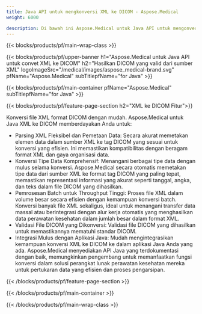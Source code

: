 ```yaml
---
title: Java API untuk mengkonversi XML ke DICOM - Aspose.Medical
weight: 6000

description: Di bawah ini Aspose.Medical untuk Java API untuk mengonversi XML ke DICOM
---
```


{{< blocks/products/pf/main-wrap-class >}}

{{< blocks/products/pf/upper-banner h1="Aspose.Medical untuk Java API untuk convet XML ke DICOM" h2="Hasilkan DICOM yang valid dari sumber XML" logoImageSrc="/medical/images/aspose_medical-brand.svg" pfName="Aspose.Medical" subTitlepfName="for Java" >}}

{{< blocks/products/pf/main-container pfName="Aspose.Medical" subTitlepfName="for Java" >}}

{{< blocks/products/pf/feature-page-section h2="XML ke DICOM Fitur">}}

<p>Konversi file XML format DICOM dengan mudah. Aspose.Medical untuk Java XML ke DICOM memberdayakan Anda untuk:</p>

<ul>
<li>Parsing XML Fleksibel dan Pemetaan Data: Secara akurat memetakan elemen data dalam sumber XML ke tag DICOM yang sesuai untuk konversi yang efisien. Ini memastikan kompatibilitas dengan beragam format XML dan gaya organisasi data.</li>
<li>Konversi Tipe Data Komprehensif: Menangani berbagai tipe data dengan mulus selama konversi. Aspose.Medical secara otomatis memetakan tipe data dari sumber XML ke format tag DICOM yang paling tepat, memastikan representasi informasi yang akurat seperti tanggal, angka, dan teks dalam file DICOM yang dihasilkan.</li>
<li>Pemrosesan Batch untuk Throughput Tinggi: Proses file XML dalam volume besar secara efisien dengan kemampuan konversi batch. Konversi banyak file XML sekaligus, ideal untuk menangani transfer data massal atau berintegrasi dengan alur kerja otomatis yang menghasilkan data perawatan kesehatan dalam jumlah besar dalam format XML.</li>
<li>Validasi File DICOM yang Dikonversi: Validasi file DICOM yang dihasilkan untuk memastikannya mematuhi standar DICOM.</li>
<li>Integrasi Mulus dengan Aplikasi Java: Mudah mengintegrasikan kemampuan konversi XML ke DICOM ke dalam aplikasi Java Anda yang ada. Aspose.Medical menyediakan API Java yang terdokumentasi dengan baik, memungkinkan pengembang untuk memanfaatkan fungsi konversi dalam solusi perangkat lunak perawatan kesehatan mereka untuk pertukaran data yang efisien dan proses pengarsipan.</li>
</ul>

{{< /blocks/products/pf/feature-page-section >}}

{{< /blocks/products/pf/main-container >}}

{{< /blocks/products/pf/main-wrap-class >}}